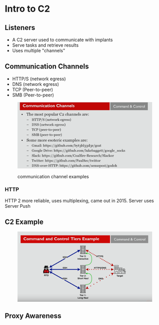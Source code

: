 # Intro to C2

## Listeners

* A C2 server used to communicate with implants
* Serve tasks and retrieve results
* Uses multiple "channels"

## Communication Channels

* HTTP/S (network egress)
* DNS (network egress)
* TCP (Peer-to-peer)
* SMB (Peer-to-peer)

<figure><img src="../../.gitbook/assets/image (111).png" alt=""><figcaption><p>communication channel examples</p></figcaption></figure>

### HTTP

HTTP 2 more reliable, uses multiplexing, came out in 2015. Server uses Server Push



## C2 Example

<figure><img src="../../.gitbook/assets/image (112).png" alt=""><figcaption></figcaption></figure>

## Proxy Awareness

